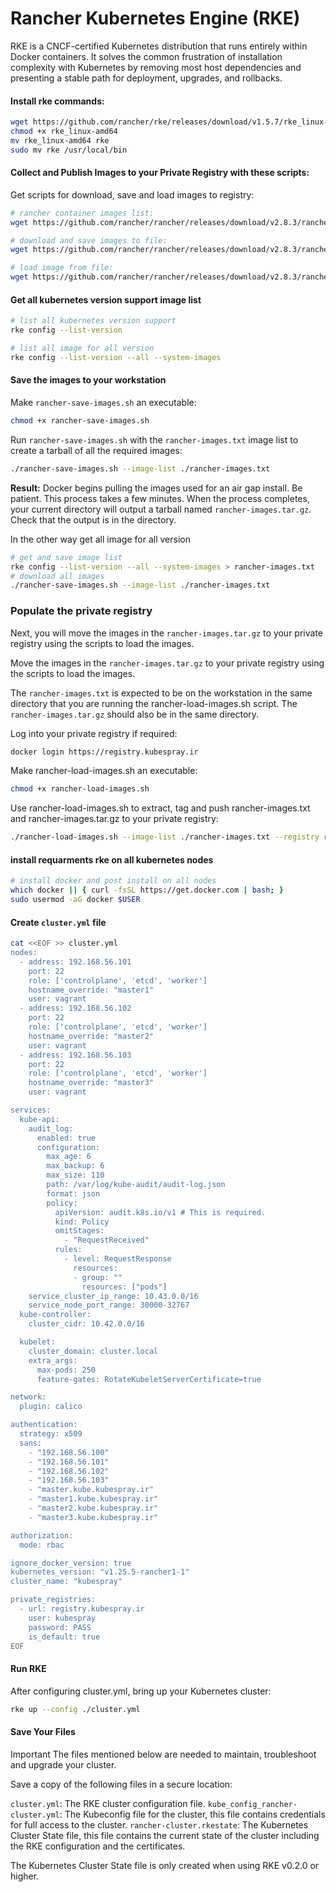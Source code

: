 # Rancher Kubernetes Engine (RKE)
RKE is a CNCF-certified Kubernetes distribution that runs entirely within Docker containers. It solves the common frustration of installation complexity with Kubernetes by removing most host dependencies and presenting a stable path for deployment, upgrades, and rollbacks.


#### Install rke commands:
```bash
wget https://github.com/rancher/rke/releases/download/v1.5.7/rke_linux-amd64
chmod +x rke_linux-amd64
mv rke_linux-amd64 rke
sudo mv rke /usr/local/bin
```

#### Collect and Publish Images to your Private Registry with these scripts:
Get scripts for download, save and load images to registry:
```bash
# rancher container images list:
wget https://github.com/rancher/rancher/releases/download/v2.8.3/rancher-images.txt

# download and save images to file:
wget https://github.com/rancher/rancher/releases/download/v2.8.3/rancher-save-images.sh

# load image from file:
wget https://github.com/rancher/rancher/releases/download/v2.8.3/rancher-load-images.sh
```

#### Get all kubernetes version support image list
```bash
# list all kubernetes version support
rke config --list-version

# list all image for all version
rke config --list-version --all --system-images
```

#### Save the images to your workstation
Make `rancher-save-images.sh` an executable:
```bash
chmod +x rancher-save-images.sh
```
Run `rancher-save-images.sh` with the `rancher-images.txt` image list to create a tarball of all the required images:
```bash
./rancher-save-images.sh --image-list ./rancher-images.txt
```
**Result:** Docker begins pulling the images used for an air gap install. Be patient. This process takes a few minutes. When the process completes, your current directory will output a tarball named `rancher-images.tar.gz`. Check that the output is in the directory.

In the other way get all image for all version
```bash
# get and save image list
rke config --list-version --all --system-images > rancher-images.txt
# download all images
./rancher-save-images.sh --image-list ./rancher-images.txt
```

### Populate the private registry
Next, you will move the images in the `rancher-images.tar.gz` to your private registry using the scripts to load the images.

Move the images in the `rancher-images.tar.gz` to your private registry using the scripts to load the images.

The `rancher-images.txt` is expected to be on the workstation in the same directory that you are running the rancher-load-images.sh script. The `rancher-images.tar.gz` should also be in the same directory.


Log into your private registry if required:
```bash
docker login https://registry.kubespray.ir
```
Make rancher-load-images.sh an executable:
```bash
chmod +x rancher-load-images.sh
```
Use rancher-load-images.sh to extract, tag and push rancher-images.txt and rancher-images.tar.gz to your private registry:
```bash
./rancher-load-images.sh --image-list ./rancher-images.txt --registry registry.kubespray.ir
```

#### install requarments rke on all kubernetes nodes
```bash
# install docker and post install on all nodes
which docker || { curl -fsSL https://get.docker.com | bash; }
sudo usermod -aG docker $USER
```

#### Create `cluster.yml` file
```bash
cat <<EOF >> cluster.yml
nodes:
  - address: 192.168.56.101
    port: 22
    role: ['controlplane', 'etcd', 'worker']
    hostname_override: "master1"
    user: vagrant
  - address: 192.168.56.102
    port: 22
    role: ['controlplane', 'etcd', 'worker']
    hostname_override: "master2"
    user: vagrant
  - address: 192.168.56.103
    port: 22
    role: ['controlplane', 'etcd', 'worker']
    hostname_override: "master3"
    user: vagrant

services:
  kube-api:
    audit_log:
      enabled: true
      configuration:
        max_age: 6
        max_backup: 6
        max_size: 110
        path: /var/log/kube-audit/audit-log.json
        format: json
        policy:
          apiVersion: audit.k8s.io/v1 # This is required.
          kind: Policy
          omitStages:
            - "RequestReceived"
          rules:
            - level: RequestResponse
              resources:
              - group: ""
                resources: ["pods"]
    service_cluster_ip_range: 10.43.0.0/16
    service_node_port_range: 30000-32767
  kube-controller:
    cluster_cidr: 10.42.0.0/16

  kubelet:
    cluster_domain: cluster.local
    extra_args:
      max-pods: 250
      feature-gates: RotateKubeletServerCertificate=true

network:
  plugin: calico

authentication:
  strategy: x509
  sans:
    - "192.168.56.100"
    - "192.168.56.101"
    - "192.168.56.102"
    - "192.168.56.103"
    - "master.kube.kubespray.ir"
    - "master1.kube.kubespray.ir"
    - "master2.kube.kubespray.ir"
    - "master3.kube.kubespray.ir"

authorization:
  mode: rbac

ignore_docker_version: true
kubernetes_version: "v1.25.5-rancher1-1"
cluster_name: "kubespray"

private_registries:
  - url: registry.kubespray.ir
    user: kubespray
    password: PASS
    is_default: true
EOF
```

#### Run RKE
After configuring cluster.yml, bring up your Kubernetes cluster:
```bash
rke up --config ./cluster.yml
```

#### Save Your Files
Important The files mentioned below are needed to maintain, troubleshoot and upgrade your cluster.

Save a copy of the following files in a secure location:

`cluster.yml`: The RKE cluster configuration file.
`kube_config_rancher-cluster.yml`: The Kubeconfig file for the cluster, this file contains credentials for full access to the cluster.
`rancher-cluster.rkestate`: The Kubernetes Cluster State file, this file contains the current state of the cluster including the RKE configuration and the certificates.

The Kubernetes Cluster State file is only created when using RKE v0.2.0 or higher.